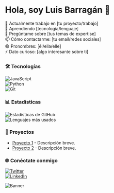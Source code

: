 # Hola, soy Luis Barragán 👋  
🔭 Actualmente trabajo en [tu proyecto/trabajo]  
🌱 Aprendiendo [tecnología/lenguaje]  
💬 Pregúntame sobre [tus temas de expertise]  
📫 Cómo contactarme: [tu email/redes sociales]  
😄 Pronombres: [él/ella/elle]  
⚡ Dato curioso: [algo interesante sobre ti]  

### 🛠️ Tecnologías  
![JavaScript](https://img.shields.io/badge/-JavaScript-F7DF1E?logo=javascript&logoColor=black)  
![Python](https://img.shields.io/badge/-Python-3776AB?logo=python&logoColor=white)  
![Git](https://img.shields.io/badge/-Git-F05032?logo=git&logoColor=white)  

### 📊 Estadísticas  
![Estadísticas de GitHub](https://github-readme-stats.vercel.app/api?username=tuusuario&show_icons=true&theme=dracula)  
![Lenguajes más usados](https://github-readme-stats.vercel.app/api/top-langs/?username=tuusuario&layout=compact&theme=dracula)  

### 🚀 Proyectos  
- [Proyecto 1](https://github.com/tuusuario/proyecto1) - Descripción breve.  
- [Proyecto 2](https://github.com/tuusuario/proyecto2) - Descripción breve.

### 🌐 Conéctate conmigo  
[![Twitter](https://img.shields.io/badge/-Twitter-1DA1F2?logo=twitter&logoColor=white)](https://twitter.com/tuusuario)  
[![LinkedIn](https://img.shields.io/badge/-LinkedIn-0077B5?logo=linkedin&logoColor=white)](https://linkedin.com/in/tuusuario)  

![Banner](https://github.com/luismab95/luismab95/blob/main/banner.gif)  
